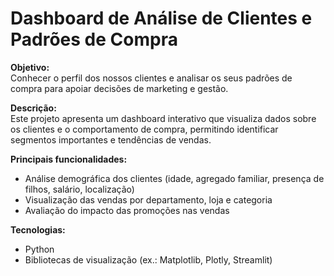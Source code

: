# Dashboard de Análise de Clientes e Padrões de Compra

**Objetivo:**  
Conhecer o perfil dos nossos clientes e analisar os seus padrões de compra para apoiar decisões de marketing e gestão.

**Descrição:**  
Este projeto apresenta um dashboard interativo que visualiza dados sobre os clientes e o comportamento de compra, permitindo identificar segmentos importantes e tendências de vendas.

**Principais funcionalidades:**  
- Análise demográfica dos clientes (idade, agregado familiar, presença de filhos, salário, localização)  
- Visualização das vendas por departamento, loja e categoria  
- Avaliação do impacto das promoções nas vendas

**Tecnologias:**  
- Python  
- Bibliotecas de visualização (ex.: Matplotlib, Plotly, Streamlit)
